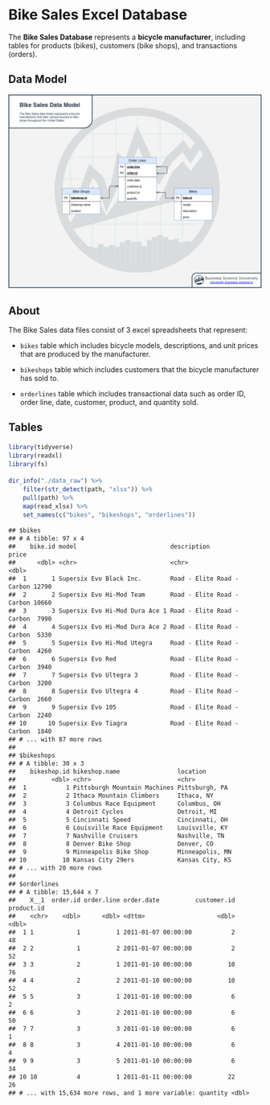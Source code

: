 Bike Sales Excel Database
================

The **Bike Sales Database** represents a **bicycle manufacturer**,
including tables for products (bikes), customers (bike shops), and
transactions (orders).

## Data Model

![](img/bike_sales_data_model.png)<!-- -->

## About

The Bike Sales data files consist of 3 excel spreadsheets that
represent:

  - `bikes` table which includes bicycle models, descriptions, and unit
    prices that are produced by the manufacturer.

  - `bikeshops` table which includes customers that the bicycle
    manufacturer has sold to.

  - `orderlines` table which includes transactional data such as order
    ID, order line, date, customer, product, and quantity sold.

## Tables

``` r
library(tidyverse)
library(readxl)
library(fs)

dir_info("./data_raw") %>%
    filter(str_detect(path, "xlsx")) %>%
    pull(path) %>%
    map(read_xlsx) %>%
    set_names(c("bikes", "bikeshops", "orderlines"))
```

    ## $bikes
    ## # A tibble: 97 x 4
    ##    bike.id model                          description                price
    ##      <dbl> <chr>                          <chr>                      <dbl>
    ##  1       1 Supersix Evo Black Inc.        Road - Elite Road - Carbon 12790
    ##  2       2 Supersix Evo Hi-Mod Team       Road - Elite Road - Carbon 10660
    ##  3       3 Supersix Evo Hi-Mod Dura Ace 1 Road - Elite Road - Carbon  7990
    ##  4       4 Supersix Evo Hi-Mod Dura Ace 2 Road - Elite Road - Carbon  5330
    ##  5       5 Supersix Evo Hi-Mod Utegra     Road - Elite Road - Carbon  4260
    ##  6       6 Supersix Evo Red               Road - Elite Road - Carbon  3940
    ##  7       7 Supersix Evo Ultegra 3         Road - Elite Road - Carbon  3200
    ##  8       8 Supersix Evo Ultegra 4         Road - Elite Road - Carbon  2660
    ##  9       9 Supersix Evo 105               Road - Elite Road - Carbon  2240
    ## 10      10 Supersix Evo Tiagra            Road - Elite Road - Carbon  1840
    ## # ... with 87 more rows
    ## 
    ## $bikeshops
    ## # A tibble: 30 x 3
    ##    bikeshop.id bikeshop.name                location       
    ##          <dbl> <chr>                        <chr>          
    ##  1           1 Pittsburgh Mountain Machines Pittsburgh, PA 
    ##  2           2 Ithaca Mountain Climbers     Ithaca, NY     
    ##  3           3 Columbus Race Equipment      Columbus, OH   
    ##  4           4 Detroit Cycles               Detroit, MI    
    ##  5           5 Cincinnati Speed             Cincinnati, OH 
    ##  6           6 Louisville Race Equipment    Louisville, KY 
    ##  7           7 Nashville Cruisers           Nashville, TN  
    ##  8           8 Denver Bike Shop             Denver, CO     
    ##  9           9 Minneapolis Bike Shop        Minneapolis, MN
    ## 10          10 Kansas City 29ers            Kansas City, KS
    ## # ... with 20 more rows
    ## 
    ## $orderlines
    ## # A tibble: 15,644 x 7
    ##    X__1  order.id order.line order.date          customer.id product.id
    ##    <chr>    <dbl>      <dbl> <dttm>                    <dbl>      <dbl>
    ##  1 1            1          1 2011-01-07 00:00:00           2         48
    ##  2 2            1          2 2011-01-07 00:00:00           2         52
    ##  3 3            2          1 2011-01-10 00:00:00          10         76
    ##  4 4            2          2 2011-01-10 00:00:00          10         52
    ##  5 5            3          1 2011-01-10 00:00:00           6          2
    ##  6 6            3          2 2011-01-10 00:00:00           6         50
    ##  7 7            3          3 2011-01-10 00:00:00           6          1
    ##  8 8            3          4 2011-01-10 00:00:00           6          4
    ##  9 9            3          5 2011-01-10 00:00:00           6         34
    ## 10 10           4          1 2011-01-11 00:00:00          22         26
    ## # ... with 15,634 more rows, and 1 more variable: quantity <dbl>
